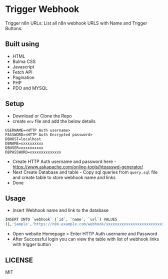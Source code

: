 # Trigger Webhook

Trigger n8n URLs: List all n8n webhook URLS with Name and Trigger Buttons.  

## Built using

- HTML
- Bulma CSS
- Javascript
- Fetch API
- Pagination
- PHP
- PDO and MYSQL  

## Setup

- Download or Clone the Repo
- create `env` file and add the below details

```env
USERNAME=<HTTP Auth username>
PASSWORD=<HTTP Auth Encrypted password>
DBHOST=localhost
DBNAME=xxxxxxxxxx
DBUSER=xxxxxxxxxx
DBPASSWORD=xxxxxxxxxxxxxx
```

- Create HTTP Auth username and password here - <https://www.askapache.com/online-tools/htpasswd-generator/>
- Next Create Database and table - Copy sql queries from `query.sql` file and create table to store webhook name and links
- Done  

## Usage

- Insert Webhook name and link to the database

```sh
INSERT INTO `webhook` (`id`, `name`, `url`) VALUES
(1,'Sample','https://n8n.example.com/webhook/xxxxxxxxxxxxxxxxxxxxxxxxxxxxxxxxxxxxxxx');
```

- Open website Homepage > Enter HTTP Auth username and Password
- After Successful login you can view the table with list of webhook links with trigger button

## LICENSE

MIT
